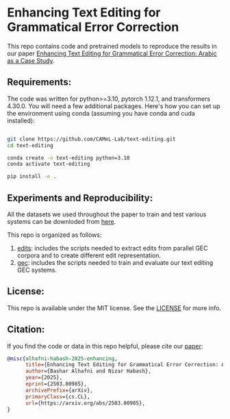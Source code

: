 # Enhancing Text Editing for Grammatical Error Correction

This repo contains code and pretrained models to reproduce the results in our paper [Enhancing Text Editing for Grammatical Error Correction: Arabic as a Case Study](https://arxiv.org/abs/2503.00985).

## Requirements:

The code was written for python>=3.10, pytorch 1.12.1, and transformers 4.30.0. You will need a few additional packages. Here's how you can set up the environment using conda (assuming you have conda and cuda installed):

```bash

git clone https://github.com/CAMeL-Lab/text-editing.git
cd text-editing

conda create -n text-editing python=3.10
conda activate text-editing

pip install -e .
```

## Experiments and Reproducibility:
All the datasets we used throughout the paper to train and test various systems can be downloded from [here]().

This repo is organized as follows:
1. [edits](edits): includes the scripts needed to extract edits from parallel GEC corpora and to create different edit representation.
2. [gec](gec): includes the scripts needed to train and evaluate our text editing GEC systems.


## License:
This repo is available under the MIT license. See the [LICENSE](LICENSE) for more info.


## Citation:
If you find the code or data in this repo helpful, please cite our [paper](https://arxiv.org/abs/2503.00985):

```bibtex
@misc{alhafni-habash-2025-enhancing,
      title={Enhancing Text Editing for Grammatical Error Correction: Arabic as a Case Study}, 
      author={Bashar Alhafni and Nizar Habash},
      year={2025},
      eprint={2503.00985},
      archivePrefix={arXiv},
      primaryClass={cs.CL},
      url={https://arxiv.org/abs/2503.00985}, 
}
```
